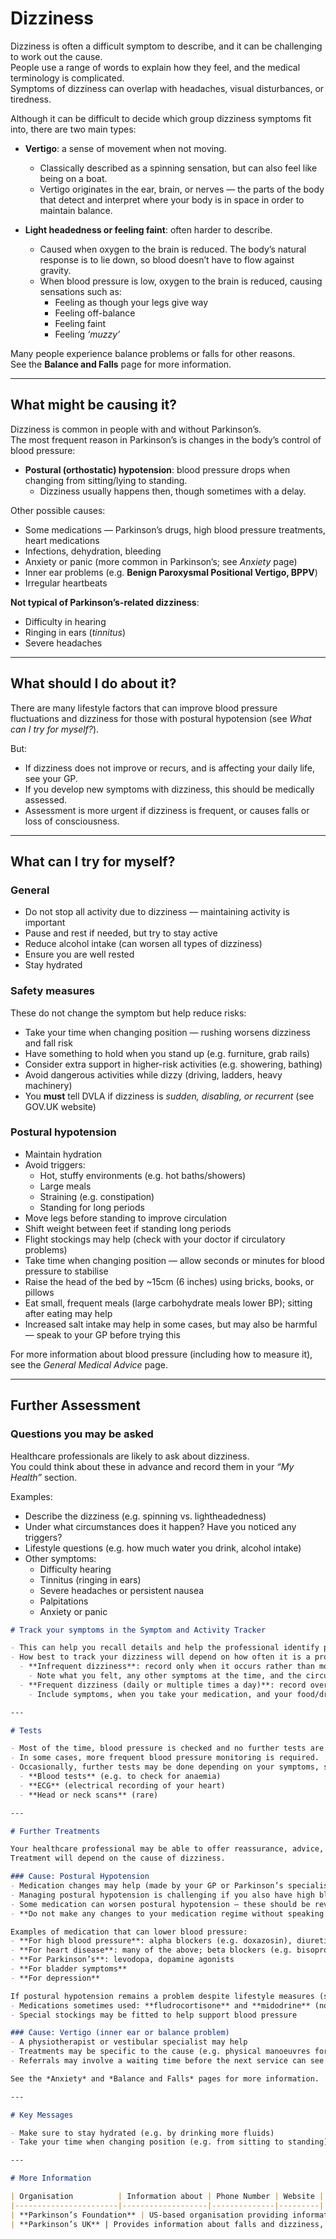 # Dizziness

Dizziness is often a difficult symptom to describe, and it can be challenging to work out the cause.  
People use a range of words to explain how they feel, and the medical terminology is complicated.  
Symptoms of dizziness can overlap with headaches, visual disturbances, or tiredness.

Although it can be difficult to decide which group dizziness symptoms fit into, there are two main types:

- **Vertigo**: a sense of movement when not moving.  
  - Classically described as a spinning sensation, but can also feel like being on a boat.  
  - Vertigo originates in the ear, brain, or nerves — the parts of the body that detect and interpret where your body is in space in order to maintain balance.  

- **Light headedness or feeling faint**: often harder to describe.  
  - Caused when oxygen to the brain is reduced. The body’s natural response is to lie down, so blood doesn’t have to flow against gravity.  
  - When blood pressure is low, oxygen to the brain is reduced, causing sensations such as:  
    - Feeling as though your legs give way  
    - Feeling off-balance  
    - Feeling faint  
    - Feeling *‘muzzy’*  

Many people experience balance problems or falls for other reasons.  
See the **Balance and Falls** page for more information.

---

## What might be causing it?

Dizziness is common in people with and without Parkinson’s.  
The most frequent reason in Parkinson’s is changes in the body’s control of blood pressure:

- **Postural (orthostatic) hypotension**: blood pressure drops when changing from sitting/lying to standing.  
  - Dizziness usually happens then, though sometimes with a delay.  

Other possible causes:
- Some medications — Parkinson’s drugs, high blood pressure treatments, heart medications  
- Infections, dehydration, bleeding  
- Anxiety or panic (more common in Parkinson’s; see *Anxiety* page)  
- Inner ear problems (e.g. **Benign Paroxysmal Positional Vertigo, BPPV**)  
- Irregular heartbeats  

**Not typical of Parkinson’s-related dizziness**:  
- Difficulty in hearing  
- Ringing in ears (*tinnitus*)  
- Severe headaches  

---

## What should I do about it?

There are many lifestyle factors that can improve blood pressure fluctuations and dizziness for those with postural hypotension (see *What can I try for myself?*).  

But:
- If dizziness does not improve or recurs, and is affecting your daily life, see your GP.  
- If you develop new symptoms with dizziness, this should be medically assessed.  
- Assessment is more urgent if dizziness is frequent, or causes falls or loss of consciousness.  

---

## What can I try for myself?

### General
- Do not stop all activity due to dizziness — maintaining activity is important  
- Pause and rest if needed, but try to stay active  
- Reduce alcohol intake (can worsen all types of dizziness)  
- Ensure you are well rested  
- Stay hydrated  

### Safety measures
These do not change the symptom but help reduce risks:  
- Take your time when changing position — rushing worsens dizziness and fall risk  
- Have something to hold when you stand up (e.g. furniture, grab rails)  
- Consider extra support in higher-risk activities (e.g. showering, bathing)  
- Avoid dangerous activities while dizzy (driving, ladders, heavy machinery)  
- You **must** tell DVLA if dizziness is *sudden, disabling, or recurrent* (see GOV.UK website)  

### Postural hypotension
- Maintain hydration  
- Avoid triggers:
  - Hot, stuffy environments (e.g. hot baths/showers)  
  - Large meals  
  - Straining (e.g. constipation)  
  - Standing for long periods  
- Move legs before standing to improve circulation  
- Shift weight between feet if standing long periods  
- Flight stockings may help (check with your doctor if circulatory problems)  
- Take time when changing position — allow seconds or minutes for blood pressure to stabilise  
- Raise the head of the bed by ~15cm (6 inches) using bricks, books, or pillows  
- Eat small, frequent meals (large carbohydrate meals lower BP); sitting after eating may help  
- Increased salt intake may help in some cases, but may also be harmful — speak to your GP before trying this  

For more information about blood pressure (including how to measure it), see the *General Medical Advice* page.

---

## Further Assessment

### Questions you may be asked
Healthcare professionals are likely to ask about dizziness.  
You could think about these in advance and record them in your *“My Health”* section.

Examples:
- Describe the dizziness (e.g. spinning vs. lightheadedness)  
- Under what circumstances does it happen? Have you noticed any triggers?  
- Lifestyle questions (e.g. how much water you drink, alcohol intake)  
- Other symptoms:  
  - Difficulty hearing  
  - Tinnitus (ringing in ears)  
  - Severe headaches or persistent nausea  
  - Palpitations  
  - Anxiety or panic  

```markdown
# Track your symptoms in the Symptom and Activity Tracker

- This can help you recall details and help the professional identify patterns.  
- How best to track your dizziness will depend on how often it is a problem:  
  - **Infrequent dizziness**: record only when it occurs rather than monitoring all the time.  
    - Note what you felt, any other symptoms at the time, and the circumstances (e.g. *“Getting out of bed in the morning”*).  
  - **Frequent dizziness (daily or multiple times a day)**: record over a 3–5 day period.  
    - Include symptoms, when you take your medication, and your food/drink intake to look for a pattern.  

---

# Tests

- Most of the time, blood pressure is checked and no further tests are needed.  
- In some cases, more frequent blood pressure monitoring is required.  
- Occasionally, further tests may be done depending on your symptoms, such as:  
  - **Blood tests** (e.g. to check for anaemia)  
  - **ECG** (electrical recording of your heart)  
  - **Head or neck scans** (rare)  

---

# Further Treatments

Your healthcare professional may be able to offer reassurance, advice, or further treatment.  
Treatment will depend on the cause of dizziness.  

### Cause: Postural Hypotension
- Medication changes may help (made by your GP or Parkinson’s specialist).  
- Managing postural hypotension is challenging if you also have high blood pressure.  
- Some medication can worsen postural hypotension — these should be reviewed carefully.  
- **Do not make any changes to your medication regime without speaking to a healthcare professional.**  

Examples of medication that can lower blood pressure:  
- **For high blood pressure**: alpha blockers (e.g. doxazosin), diuretics (e.g. frusemide, bendroflumethiazide), ACE inhibitors (e.g. ramipril, enalapril), calcium channel blockers (e.g. amlodipine)  
- **For heart disease**: many of the above; beta blockers (e.g. bisoprolol). *(Note: beta blockers are also used for anxiety and tremor in some cases)*  
- **For Parkinson’s**: levodopa, dopamine agonists  
- **For bladder symptoms**  
- **For depression**  

If postural hypotension remains a problem despite lifestyle measures (see *What can I try for myself?*), medication may be considered.  
- Medications sometimes used: **fludrocortisone** and **midodrine** (not suitable for everyone)  
- Special stockings may be fitted to help support blood pressure  

### Cause: Vertigo (inner ear or balance problem)
- A physiotherapist or vestibular specialist may help  
- Treatments may be specific to the cause (e.g. physical manoeuvres for BPPV)  
- Referrals may involve a waiting time before the next service can see you  

See the *Anxiety* and *Balance and Falls* pages for more information.

---

# Key Messages

- Make sure to stay hydrated (e.g. by drinking more fluids)  
- Take your time when changing position (e.g. from sitting to standing)  

---

# More Information

| Organisation          | Information about | Phone Number | Website |
|-----------------------|-------------------|--------------|---------|
| **Parkinson’s Foundation** | US-based organisation providing information on many Parkinson’s topics, including vertigo and dizziness | – | [www.parkinson.org/Understanding-Parkinsons/Symptoms/Non-Movement-Symptoms/Vertigo-Dizziness-Parkinsons](https://www.parkinson.org/Understanding-Parkinsons/Symptoms/Non-Movement-Symptoms/Vertigo-Dizziness-Parkinsons) |
| **Parkinson’s UK** | Provides information about falls and dizziness, their causes, treatments and potential hazards in the home. Information can be read online, printed, or mailed. | 0808 800 0303<br>**Free helpline:** open 9am–7pm (Mon–Fri), 10am–2pm (Sat) | [www.parkinsons.org.uk/information-and-support/falls-and-dizziness](https://www.parkinsons.org.uk/information-and-support/falls-and-dizziness) |
```

